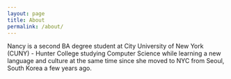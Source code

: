 ```yaml
---
layout: page
title: About
permalink: /about/
---
```


Nancy is a second BA degree student at City University of New York (CUNY) - Hunter College studying Computer Science while learning a new language and culture at the same time since she moved to NYC from Seoul, South Korea a few years ago.


